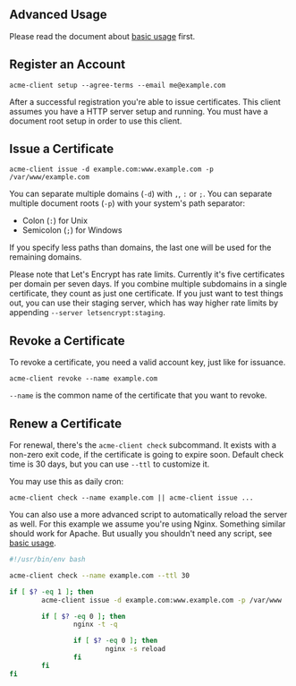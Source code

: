 ## Advanced Usage

Please read the document about [basic usage](./usage.md) first.

## Register an Account

```
acme-client setup --agree-terms --email me@example.com
```

After a successful registration you're able to issue certificates.
This client assumes you have a HTTP server setup and running.
You must have a document root setup in order to use this client.

## Issue a Certificate

```
acme-client issue -d example.com:www.example.com -p /var/www/example.com
```

You can separate multiple domains (`-d`) with `,`, `:` or `;`. You can separate multiple document roots (`-p`) with your system's path separator:
 * Colon (`:`) for Unix
 * Semicolon (`;`) for Windows

If you specify less paths than domains, the last one will be used for the remaining domains.

Please note that Let's Encrypt has rate limits. Currently it's five certificates per domain per seven days. If you combine multiple subdomains in a single certificate, they count as just one certificate. If you just want to test things out, you can use their staging server, which has way higher rate limits by appending `--server letsencrypt:staging`.

## Revoke a Certificate

To revoke a certificate, you need a valid account key, just like for issuance.

```
acme-client revoke --name example.com
```

`--name` is the common name of the certificate that you want to revoke.

## Renew a Certificate

For renewal, there's the `acme-client check` subcommand.
It exists with a non-zero exit code, if the certificate is going to expire soon.
Default check time is 30 days, but you can use `--ttl` to customize it.

You may use this as daily cron:

```
acme-client check --name example.com || acme-client issue ...
```

You can also use a more advanced script to automatically reload the server as well. For this example we assume you're using Nginx.
Something similar should work for Apache. But usually you shouldn't need any script, see [basic usage](./usage.md).

```bash
#!/usr/bin/env bash

acme-client check --name example.com --ttl 30

if [ $? -eq 1 ]; then
        acme-client issue -d example.com:www.example.com -p /var/www

        if [ $? -eq 0 ]; then
                nginx -t -q

                if [ $? -eq 0 ]; then
                        nginx -s reload
                fi
        fi
fi
```

